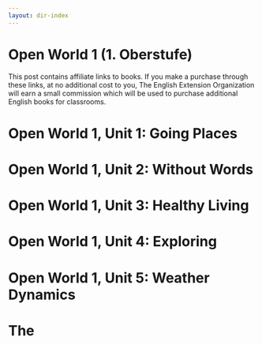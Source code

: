 ```yaml
---
layout: dir-index
---
```


# Open World 1 (1. Oberstufe)

This post contains affiliate links to books. If you make a purchase through these links, at no additional cost to you, The English Extension Organization will earn a small commission which will be used to purchase additional English books for classrooms.
# Open World 1, Unit 1: Going Places
# Open World 1, Unit 2: Without Words
# Open World 1, Unit 3: Healthy Living
# Open World 1, Unit 4: Exploring
# Open World 1, Unit 5: Weather Dynamics
# The 


<!--stackedit_data:
eyJoaXN0b3J5IjpbOTc3NjY4NDMxXX0=
-->
